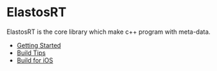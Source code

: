 # ElastosRT

ElastosRT is the core library which make c++ program with meta-data.

+ [Getting Started](DevDoc/docs/getting_started.md)
+ [Build Tips](DevDoc/docs/build_tips.md)
+ [Build for iOS](DevDoc/docs/build_ios.md)
